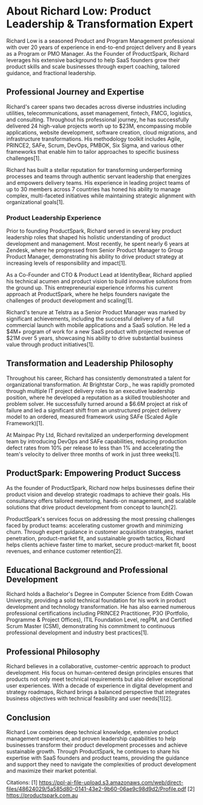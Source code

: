# About Richard Low: Product Leadership & Transformation Expert

Richard Low is a seasoned Product and Program Management professional with over 20 years of experience in end-to-end project delivery and 8 years as a Program or PMO Manager. As the Founder of ProductSpark, Richard leverages his extensive background to help SaaS founders grow their product skills and scale businesses through expert coaching, tailored guidance, and fractional leadership.

## Professional Journey and Expertise

Richard's career spans two decades across diverse industries including utilities, telecommunications, asset management, fintech, FMCG, logistics, and consulting. Throughout his professional journey, he has successfully delivered 24 high-value projects worth up to $23M, encompassing mobile applications, website development, software creation, cloud migrations, and infrastructure transformations. His methodology toolkit includes Agile, PRINCE2, SAFe, Scrum, DevOps, PMBOK, Six Sigma, and various other frameworks that enable him to tailor approaches to specific business challenges[1].

Richard has built a stellar reputation for transforming underperforming processes and teams through authentic servant leadership that energizes and empowers delivery teams. His experience in leading project teams of up to 30 members across 7 countries has honed his ability to manage complex, multi-faceted initiatives while maintaining strategic alignment with organizational goals[1].

### Product Leadership Experience

Prior to founding ProductSpark, Richard served in several key product leadership roles that shaped his holistic understanding of product development and management. Most recently, he spent nearly 6 years at Zendesk, where he progressed from Senior Product Manager to Group Product Manager, demonstrating his ability to drive product strategy at increasing levels of responsibility and impact[1].

As a Co-Founder and CTO & Product Lead at IdentityBear, Richard applied his technical acumen and product vision to build innovative solutions from the ground up. This entrepreneurial experience informs his current approach at ProductSpark, where he helps founders navigate the challenges of product development and scaling[1].

Richard's tenure at Telstra as a Senior Product Manager was marked by significant achievements, including the successful delivery of a full commercial launch with mobile applications and a SaaS solution. He led a $4M+ program of work for a new SaaS product with projected revenue of $21M over 5 years, showcasing his ability to drive substantial business value through product initiatives[1].

## Transformation and Leadership Philosophy

Throughout his career, Richard has consistently demonstrated a talent for organizational transformation. At Brightstar Corp., he was rapidly promoted through multiple IT project delivery roles to an executive leadership position, where he developed a reputation as a skilled troubleshooter and problem solver. He successfully turned around a $6.6M project at risk of failure and led a significant shift from an unstructured project delivery model to an ordered, measured framework using SAFe (Scaled Agile Framework)[1].

At Mainpac Pty Ltd, Richard revitalized an underperforming development team by introducing DevOps and SAFe capabilities, reducing production defect rates from 10% per release to less than 1% and accelerating the team's velocity to deliver three months of work in just three weeks[1].

## ProductSpark: Empowering Product Success

As the founder of ProductSpark, Richard now helps businesses define their product vision and develop strategic roadmaps to achieve their goals. His consultancy offers tailored mentoring, hands-on management, and scalable solutions that drive product development from concept to launch[2].

ProductSpark's services focus on addressing the most pressing challenges faced by product teams: accelerating customer growth and minimizing churn. Through expert guidance in customer acquisition strategies, market penetration, product-market fit, and sustainable growth tactics, Richard helps clients achieve faster time to market, secure product-market fit, boost revenues, and enhance customer retention[2].

## Educational Background and Professional Development

Richard holds a Bachelor's Degree in Computer Science from Edith Cowan University, providing a solid technical foundation for his work in product development and technology transformation. He has also earned numerous professional certifications including PRINCE2 Practitioner, P3O (Portfolio, Programme & Project Offices), ITIL Foundation Level, regPM, and Certified Scrum Master (CSM), demonstrating his commitment to continuous professional development and industry best practices[1].

## Professional Philosophy

Richard believes in a collaborative, customer-centric approach to product development. His focus on human-centered design principles ensures that products not only meet technical requirements but also deliver exceptional user experiences. With a decade of experience in digital development and strategy roadmaps, Richard brings a balanced perspective that integrates business objectives with technical feasibility and user needs[1][2].

## Conclusion

Richard Low combines deep technical knowledge, extensive product management experience, and proven leadership capabilities to help businesses transform their product development processes and achieve sustainable growth. Through ProductSpark, he continues to share his expertise with SaaS founders and product teams, providing the guidance and support they need to navigate the complexities of product development and maximize their market potential.

Citations:
[1] https://ppl-ai-file-upload.s3.amazonaws.com/web/direct-files/48624029/5a585d80-0141-43e2-9b60-06ae9c98d9d2/Profile.pdf
[2] https://productspark.com.au

